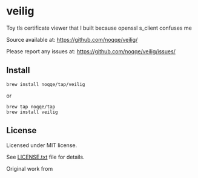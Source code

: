 # veilig

Toy tls certificate viewer that I built because openssl s_client confuses me

Source available at: https://github.com/noqqe/veilig/

Please report any issues at: https://github.com/noqqe/veilig/issues/

## Install

```
brew install noqqe/tap/veilig
```

or

```
brew tap noqqe/tap
brew install veilig
```

## License

Licensed under MIT license.

See [LICENSE.txt](https://raw.githubusercontent.com/noqqe/veilig/master/LICENSE.txt) file for details.

Original work from
